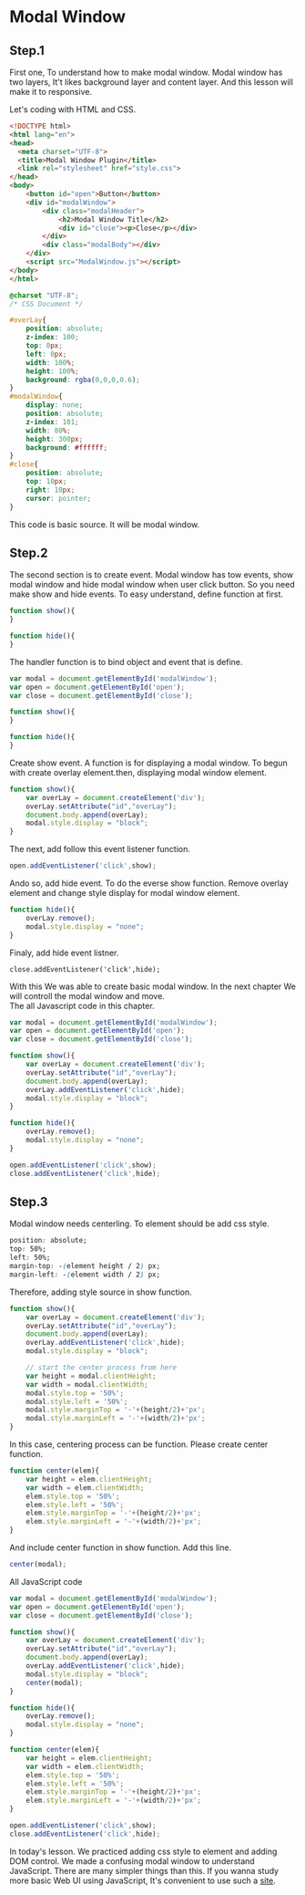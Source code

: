 # Modal Window

## Step.1
First one, To understand how to make modal window. Modal window has two layers, It't likes background layer and content layer.
And this lesson will make it to responsive.

Let's coding with HTML and CSS.
```HTML
<!DOCTYPE html>
<html lang="en">
<head>
  <meta charset="UTF-8">
  <title>Modal Window Plugin</title>
  <link rel="stylesheet" href="style.css">
</head>
<body>
    <button id="open">Button</button>
    <div id="modalWindow">
        <div class="modalHeader">
            <h2>Modal Window Title</h2>
            <div id="close"><p>Close</p></div>
        </div>
        <div class="modalBody"></div>
    </div>
    <script src="ModalWindow.js"></script>
</body>
</html>
```


```CSS
@charset "UTF-8";
/* CSS Document */

#overLay{
    position: absolute;
    z-index: 100;
    top: 0px;
    left: 0px;
    width: 100%;
    height: 100%;
    background: rgba(0,0,0,0.6);
}
#modalWindow{
    display: none;
    position: absolute;
    z-index: 101;
    width: 80%;
    height: 300px;
    background: #ffffff;
}
#close{
    position: absolute;
    top: 10px;
    right: 10px;
    cursor: pointer;
}

```

This code is basic source. It will be modal window.

## Step.2
The second section is to create event.
Modal window has tow events, show modal window and hide modal window when user click button.
So you need make show and hide events.
To easy understand, define function at first.

```JavaScript
function show(){
}

function hide(){
}
```

The handler function is to bind object and event that is define.

```JavaScript
var modal = document.getElementById('modalWindow');
var open = document.getElementById('open');
var close = document.getElementById('close');

function show(){
}

function hide(){
}
```

Create show event. A function is for displaying a modal window. To begun with create overlay element.then, displaying modal window element.
```JavaScript
function show(){
    var overLay = document.createElement('div');
    overLay.setAttribute("id","overLay");
    document.body.append(overLay);
    modal.style.display = "block";
}
```
The next, add follow this event listener function.
```JavaScript
open.addEventListener('click',show);
```

Ando so, add hide event. To do the everse show function. Remove overlay element and change style display for modal window element.
```JavaScript
function hide(){
    overLay.remove();
    modal.style.display = "none";
}
```

Finaly, add hide event listner.
```JavaScipt
close.addEventListener('click',hide);
```

With this We was able to create basic modal window. In the next chapter We will controll the modal window and move.  
The all Javascript code in this chapter.
```JavaScript
var modal = document.getElementById('modalWindow');
var open = document.getElementById('open');
var close = document.getElementById('close');

function show(){
    var overLay = document.createElement('div');
    overLay.setAttribute("id","overLay");
    document.body.append(overLay);
    overLay.addEventListener('click',hide);
    modal.style.display = "block";
}

function hide(){
    overLay.remove();
    modal.style.display = "none";
}

open.addEventListener('click',show);
close.addEventListener('click',hide);
```

## Step.3
Modal window needs centerling. To element should be add css style.
```CSS
position: absolute;
top: 50%;
left: 50%;
margin-top: -(element height / 2) px;
margin-left: -(element width / 2) px;
```
Therefore, adding style source in show function.
```JavaScript
function show(){
    var overLay = document.createElement('div');
    overLay.setAttribute("id","overLay");
    document.body.append(overLay);
    overLay.addEventListener('click',hide);
    modal.style.display = "block";

    // start the center process from here
    var height = modal.clientHeight;
    var width = modal.clientWidth;
    modal.style.top = '50%';
    modal.style.left = '50%';
    modal.style.marginTop = '-'+(height/2)+'px';
    modal.style.marginLeft = '-'+(width/2)+'px';
}
```

In this case, centering process can be function. Please create center function.
```JavaScript
function center(elem){
    var height = elem.clientHeight;
    var width = elem.clientWidth;
    elem.style.top = '50%';
    elem.style.left = '50%';
    elem.style.marginTop = '-'+(height/2)+'px';
    elem.style.marginLeft = '-'+(width/2)+'px';
}
```
And include center function in show function. Add this line.
```JavaScript
center(modal);
```

All JavaScript code
```JavaScript
var modal = document.getElementById('modalWindow');
var open = document.getElementById('open');
var close = document.getElementById('close');

function show(){
    var overLay = document.createElement('div');
    overLay.setAttribute("id","overLay");
    document.body.append(overLay);
    overLay.addEventListener('click',hide);
    modal.style.display = "block";
    center(modal);
}

function hide(){
    overLay.remove();
    modal.style.display = "none";
}

function center(elem){
    var height = elem.clientHeight;
    var width = elem.clientWidth;
    elem.style.top = '50%';
    elem.style.left = '50%';
    elem.style.marginTop = '-'+(height/2)+'px';
    elem.style.marginLeft = '-'+(width/2)+'px';
}

open.addEventListener('click',show);
close.addEventListener('click',hide);
```

In today's lesson. We practiced adding css style to element and adding DOM control. We made a confusing modal window to understand JavaScript. There are many simpler things than this. If you wanna study 
more basic Web UI using JavaScript, It's convenient to use such a [site](https://www.w3schools.com/js/default.asp).
